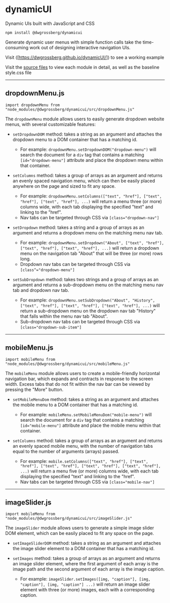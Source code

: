 # dynamicUI

Dynamic UIs built with JavaScript and CSS

`npm install @dwgrossberg/dynamicui`

Generate dynamic user menus with simple function calls take the time-consuming work out of designing interactive navigation UIs.

Visit ([https://dwgrossberg.github.io/dynamicUI/]) to see a working example

Visit the [source files](https://github.com/dwgrossberg/dynamicUI/tree/main/src) to view each module in detail, as well as the baseline style.css file

---

## dropdownMenu.js

`import dropdownMenu from "node_modules/@dwgrossberg/dynamicui/src/dropdownMenu.js"`

The `dropdownMenu` module allows users to easily generate dropdown website menus, with several customizable features:

- `setDropdownDOM` method: takes a string as an argument and attaches the dropdown menu to a DOM container that has a matching id.

  - For example: `dropdownMenu.setDropdownDOM("dropdown-menu")` will search the document for a `div` tag that contains a matching `[id="dropdown-menu"]` attribute and place the dropdown menu within that container.

- `setColumns` method: takes a group of arrays as an argument and returns an evenly spaced navigation menu, which can then be easily placed anywhere on the page and sized to fit any space.

  - For example: `dropdownMenu.setColumns(["text", "href"], ["text", "href"], ["text", "href"], ...)` will return a menu three (or more) columns wide, with each tab displaying the specified "text" and linking to the "href".
  - Nav tabs can be targeted through CSS via `[class="dropdown-nav"]`

- `setDropdown` method: takes a string and a group of arrays as an argument and returns a dropdown menu on the matching menu nav tab.

  - For example: `dropdownMenu.setDropdown("About", ["text", "href"], ["text", "href"], ["text", "href"], ...)` will return a dropdown menu on the navigation tab "About" that will be three (or more) rows long.
  - Dropdown nav tabs can be targeted through CSS via `[class^="dropdown-menu"]`

- `setSubDropdown` method: takes two strings and a group of arrays as an argument and returns a sub-dropdown menu on the matching menu nav tab and dropdown nav tab.
  - For example: `dropdownMenu.setSubDropdown("About", "History", ["text", "href"], ["text", "href"], ["text", "href"], ...)` will return a sub-dropdown menu on the dropdown nav tab "History" that falls within the menu nav tab "About".
  - Sub-dropdown nav tabs can be targeted through CSS via `[class="dropdown-sub-item"]`

---

## mobileMenu.js

`import mobileMenu from "node_modules/@dwgrossberg/dynamicui/src/mobileMenu.js"`

The `mobileMenu` module allows users to create a mobile-friendly horizontal navigation bar, which expands and contracts in response to the screen width. Excess tabs that do not fit within the nav bar can be viewed by pressing the "More" button.

- `setMobileMenuDom` method: takes a string as an argument and attaches the mobile menu to a DOM container that has a matching id.

  - For example: `mobileMenu.setMobileMenuDom("mobile-menu")` will search the document for a `div` tag that contains a matching `[id="mobile-menu"]` attribute and place the mobile menu within that container.

- `setColumns` method: takes a group of arrays as an argument and returns an evenly spaced mobile menu, with the number of navigation tabs equal to the number of arguments (arrays) passed.

  - For example: `mobile.setColumns(["text", "href"], ["text", "href"], ["text", "href"], ["text", "href"], ["text", "href"], ...)` will return a menu five (or more) columns wide, with each tab displaying the specified "text" and linking to the "href".
  - Nav tabs can be targeted through CSS via `[class="mobile-nav"]`

---

## imageSlider.js

`import mobileMenu from "node_modules/@dwgrossberg/dynamicui/src/imageSlider.js"`

The `imageSlider` module allows users to generate a simple image slider DOM element, which can be easily placed to fit any space on the page.

- `setImageSliderDOM` method: takes a string as an argument and attaches the image slider element to a DOM container that has a matching id.

- `setImages` method: takes a group of arrays as an argument and returns an image slider element, where the first argument of each array is the image path and the second argument of each array is the image caption.

  - For example: `imageSlider.setImages([img, "caption"], [img, "caption"], [img, "caption"] ...)` will return an image slider element with three (or more) images, each with a corresponding caption.
